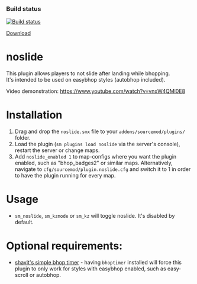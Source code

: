 ### Build status
[![Build status](https://travis-ci.org/shavitush/noslide.svg?branch=master)](https://travis-ci.org/shavitush/noslide)

[Download](https://github.com/shavitush/noslide/releases)

# noslide
This plugin allows players to not slide after landing while bhopping.  
It's intended to be used on easybhop styles (autobhop included).

Video demonstration: https://www.youtube.com/watch?v=vnxW4QMl0E8

# Installation
1. Drag and drop the `noslide.smx` file to your `addons/sourcemod/plugins/` folder.
2. Load the plugin (`sm plugins load noslide` via the server's console), restart the server or change maps.
3. Add `noslide_enabled 1` to map-configs where you want the plugin enabled, such as "bhop_badges2" or similar maps. Alternatively, navigate to `cfg/sourcemod/plugin.noslide.cfg` and switch it to 1 in order to have the plugin running for every map.

# Usage
* `sm_noslide`, `sm_kzmode` or `sm_kz` will toggle noslide. It's disabled by default.

# Optional requirements:
* [shavit's simple bhop timer](https://github.com/shavitush/bhoptimer) - having `bhoptimer` installed will force this plugin to only work for styles with easybhop enabled, such as easy-scroll or autobhop.

